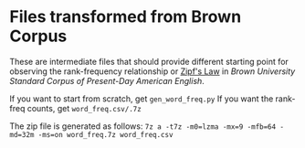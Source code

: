 # Files transformed from Brown Corpus

These are intermediate files that should provide different starting point for observing the rank-frequency relationship or [Zipf's Law](https://en.wikipedia.org/wiki/Zipf's_law) in *Brown University Standard Corpus of Present-Day American English*.

If you want to start from scratch, get `gen_word_freq.py`
If you want the rank-freq counts, get `word_freq.csv/.7z`

The zip file is generated as follows:
`7z a -t7z -m0=lzma -mx=9 -mfb=64 -md=32m -ms=on word_freq.7z word_freq.csv`
